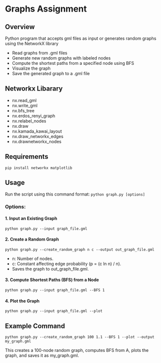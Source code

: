 # Graphs Assignment 
## Overview 
Python program that accepts gml files as input or generates random graphs using the NetworkX library
- Read graphs from .gml files
- Generate new random graphs with labeled nodes
- Compute the shortest paths from a specified node using BFS
- Visualize the graph 
- Save the generated graph to a .gml file

## Networkx Libarary
- nx.read_gml
- nx.write_gml
- nx.bfs_tree
- nx.erdos_renyi_graph
- nx.relabel_nodes
- nx.draw
- nx.kamada_kawai_layout
- nx.draw_networkx_edges
- nx.drawnetworkx_nodes


## Requirements 
```
pip install networkx matplotlib
```

## Usage 
Run the script using this command format: 
`python graph.py [options]`

### Options: 
#### 1. Input an Existing Graph
`python graph.py --input graph_file.gml`

#### 2. Create a Random Graph 
`python graph.py --create_random_graph n c --output out_graph_file.gml`
-  n: Number of nodes.
- c: Constant affecting edge probability (p = (c ln n) / n).
- Saves the graph to out_graph_file.gml.

#### 3. Compute Shortest Paths (BFS) from a Node
`python graph.py --input graph_file.gml --BFS 1`

#### 4. Plot the Graph 
`python graph.py --input graph_file.gml --plot`

## Example Command 
```
python graph.py --create_random_graph 100 1.1 --BFS 1 --plot --output my_graph.gml
```

This creates a 100-node random graph, computes BFS from A, plots the graph, and saves it as my_graph.gml.
